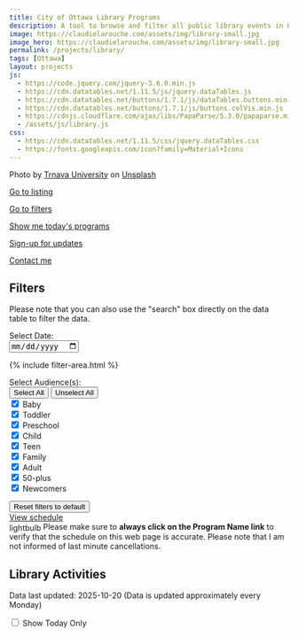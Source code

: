 ```yaml
---
title: City of Ottawa Library Programs
description: A tool to browse and filter all public library events in Ottawa
image: https://claudielarouche.com/assets/img/library-small.jpg
image_hero: https://claudielarouche.com/assets/img/library-small.jpg
permalink: /projects/library/
tags: [Ottawa]
layout: projects
js:
  - https://code.jquery.com/jquery-3.6.0.min.js
  - https://cdn.datatables.net/1.11.5/js/jquery.dataTables.js
  - https://cdn.datatables.net/buttons/1.7.1/js/dataTables.buttons.min.js
  - https://cdn.datatables.net/buttons/1.7.1/js/buttons.colVis.min.js
  - https://cdnjs.cloudflare.com/ajax/libs/PapaParse/5.3.0/papaparse.min.js
  - /assets/js/library.js
css: 
  - https://cdn.datatables.net/1.11.5/css/jquery.dataTables.css
  - https://fonts.googleapis.com/icon?family=Material+Icons
---
```



Photo by <a href="https://unsplash.com/@trnavskauni?utm_content=creditCopyText&utm_medium=referral&utm_source=unsplash">Trnava University</a> on <a href="https://unsplash.com/photos/brown-wooden-book-shelf-with-books-BEEyeib-am8?utm_content=creditCopyText&utm_medium=referral&utm_source=unsplash">Unsplash</a>
      
			
<a href="#csvData" class="btn btn-primary">Go to listing</a>

<a href="#filters" class="btn btn-primary" >Go to filters</a>

<a href="#" class="btn btn-primary" id="showToday" >Show me today's programs</a>

<a href="#newsletter" class="btn btn-warning" >Sign-up for updates</a>

<a href="https://forms.gle/7YHFbimGH4p5imQD8" class="btn btn-primary" target="_blank">Contact me</a>


## Filters

Please note that you can also use the "search" box directly on the data table to filter the data.

<form class="form">

<div class="form-group row">
<label for="selectedDate" class="col-sm-2 col-form-label">Select Date: </label>
<div class="col-sm-10">
<input type="date" id="selectedDate" class="form-control col-sm-2">
</div>
</div>
 
{% include filter-area.html %}   

<div class="form-group row">
<label for="selectedAudience" class="col-sm-2 col-form-label">Select Audience(s):</label>
<div class="col-sm-10">
<button type="button" id="selectAllAudiencesButton" class="btn btn-primary">Select All</button>
<button type="button" id="unselectAllAudiencesButton" class="btn btn-secondary">Unselect All</button>
<div class="checkbox">
<label><input type="checkbox" id="babyCheckbox" class="audienceCheckbox" value="Baby" checked=""> Baby</label>
</div>
<div class="checkbox">
<label><input type="checkbox" id="toddlerCheckbox" class="audienceCheckbox" value="Toddler" checked=""> Toddler</label>
</div>
<div class="checkbox">
<label><input type="checkbox" id="preschoolCheckbox" class="audienceCheckbox" value="Preschool" checked=""> Preschool</label>
</div>
<div class="checkbox">
<label><input type="checkbox" id="childCheckbox" class="audienceCheckbox" value="Child" checked=""> Child</label>
</div>
<div class="checkbox">
<label><input type="checkbox" id="teenCheckbox" class="audienceCheckbox" value="Teen" checked=""> Teen</label>
</div>
<div class="checkbox">
<label><input type="checkbox" id="familyCheckbox" class="audienceCheckbox" value="Family" checked=""> Family</label>
</div>
<div class="checkbox">
<label><input type="checkbox" id="adultCheckbox" class="audienceCheckbox" value="Adult" checked=""> Adult</label>
</div>
<div class="checkbox">
<label><input type="checkbox" id="50plusCheckbox" class="audienceCheckbox" value="50-plus" checked=""> 50-plus</label>
</div>
<div class="checkbox">
<label><input type="checkbox" id="newcomersCheckbox" class="audienceCheckbox" value="Newcomers" checked=""> Newcomers</label>
</div>
</div>
</div>

</form>

<div class="mt-3">
<button class="btn btn-secondary" onclick="clearAllFilters()">
Reset filters to default
</button>
</div>
<div class="mt-3">
<a href="#csvData" class="btn btn-primary">
View schedule
</a>
</div>

<div class="alert alert-info mt-3" role="alert">
<span class="material-icons" style="vertical-align: middle;">lightbulb</span>
Please make sure to <strong>always click on the Program Name link</strong> to verify that the schedule on this web page is accurate. Please note that I am not informed of last minute cancellations.
</div>

## Library Activities
Data last updated: 2025-10-20 (Data is updated approximately every Monday)

<label>
<input type="checkbox" id="showTodayOnly" name="showTodayOnly">
Show Today Only
</label>

<div id="csvData"></div>

